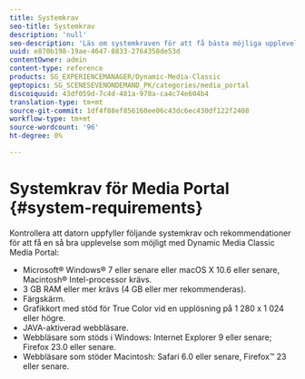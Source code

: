 ```yaml
---
title: Systemkrav
seo-title: Systemkrav
description: 'null'
seo-description: 'Läs om systemkraven för att få bästa möjliga upplevelse med Media Portal. '
uuid: e870b198-19ae-4647-8833-2764358de53d
contentOwner: admin
content-type: reference
products: SG_EXPERIENCEMANAGER/Dynamic-Media-Classic
geptopics: SG_SCENESEVENONDEMAND_PK/categories/media_portal
discoiquuid: 43df059d-7c4d-481a-978a-ca4c74e604b4
translation-type: tm+mt
source-git-commit: 1df4f88ef856160ee06c43dc6ec430df122f2408
workflow-type: tm+mt
source-wordcount: '96'
ht-degree: 0%

---
```



# Systemkrav för Media Portal {#system-requirements}

Kontrollera att datorn uppfyller följande systemkrav och rekommendationer för att få en så bra upplevelse som möjligt med Dynamic Media Classic Media Portal:

* Microsoft® Windows® 7 eller senare eller macOS X 10.6 eller senare, Macintosh® Intel-processor krävs.
* 3 GB RAM eller mer krävs (4 GB eller mer rekommenderas).
* Färgskärm.
* Grafikkort med stöd för True Color vid en upplösning på 1 280 x 1 024 eller högre.
* JAVA-aktiverad webbläsare.
* Webbläsare som stöds i Windows: Internet Explorer 9 eller senare; Firefox 23.0 eller senare.
* Webbläsare som stöder Macintosh: Safari 6.0 eller senare, Firefox™ 23 eller senare.

